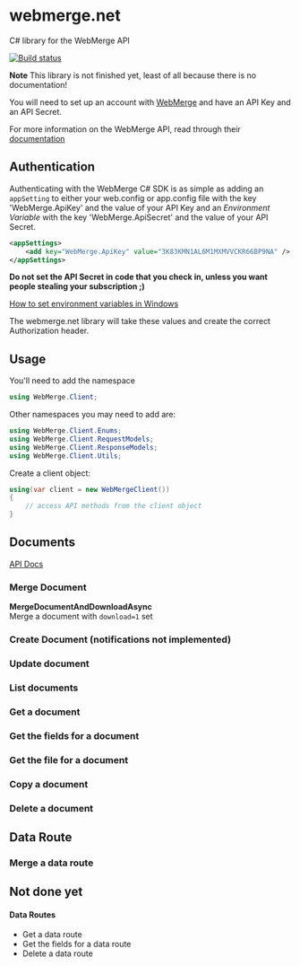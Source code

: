# webmerge.net
C# library for the WebMerge API

[![Build status](https://ci.appveyor.com/api/projects/status/9rk7abm8qyi7hlus?svg=true)](https://ci.appveyor.com/project/csharpsi/webmerge-net)

**Note** This library is not finished yet, least of all because there is no documentation!

You will need to set up an account with [WebMerge](https://www.webmerge.me) and have an API Key and an API Secret.

For more information on the WebMerge API, read through their [documentation](https://www.webmerge.me/developers)

## Authentication
Authenticating with the WebMerge C# SDK is as simple as adding an `appSetting` to either your web.config or app.config file with the key 'WebMerge.ApiKey' and the value of your API Key and an *Environment Variable* with the key 'WebMerge.ApiSecret' and the value of your API Secret.

```xml
<appSettings>
    <add key="WebMerge.ApiKey" value="3K83KMN1AL6M1MXMVVCKR66BP9NA" />
</appSettings>
``` 

**Do not set the API Secret in code that you check in, unless you want people stealing your subscription ;)**

[How to set environment variables in Windows](http://lmgtfy.com/?q=windows+10+set+environment+variable)

The webmerge.net library will take these values and create the correct Authorization header.

## Usage

You'll need to add the namespace

```c#
using WebMerge.Client;
```

Other namespaces you may need to add are:

```c#
using WebMerge.Client.Enums;
using WebMerge.Client.RequestModels;
using WebMerge.Client.ResponseModels;
using WebMerge.Client.Utils;
```

Create a client object:

```c#
using(var client = new WebMergeClient())
{
    // access API methods from the client object
}
```

## Documents
[API Docs](https://www.webmerge.me/developers/documents)

### Merge Document

**MergeDocumentAndDownloadAsync**  
Merge a document with `download=1` set


### Create Document (notifications not implemented)

### Update document

### List documents

### Get a document

### Get the fields for a document

### Get the file for a document

### Copy a document

### Delete a document

## Data Route

### Merge a data route


## Not done yet

#### Data Routes
* Get a data route
* Get the fields for a data route
* Delete a data route